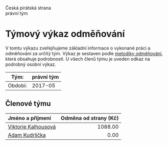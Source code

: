 Česká pirátská strana  
právní tým

Týmový výkaz odměňování
===========================

V tomtu výkazu zveřejňujeme základní informace o vykonané práci a odměňování
za určitý tým. Výkaz je sestaven podle [metodiky odměňování][metodika],
která obsahuje podrobnosti. U všech členů týmu je uveden odkaz na podrobný osobní výkaz.

Tým:                     | právní tým
-----------------------  | --------------------
Období:                  | 2017-05

Členové týmu
--------------

| Jméno a příjmení                            |   Odměna od strany (Kč) |
|:--------------------------------------------|------------------------:|
| [Viktorie Kalhousová](viktorie-kalhousova/) |                 1088.00 |
| [Adam Kudrlička](adam-kudrlicka/)           |                    0.00 |


[metodika]: https://redmine.pirati.cz/projects/po/wiki/Odmenovani
